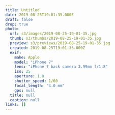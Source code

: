 ```yaml
---
title: Untitled
date: 2019-08-25T19:01:35.000Z
draft: false
drop: true
photo:
  url: s3/images/2019-08-25-19-01-35.jpg
  thumb: s3/thumbs/2019-08-25-19-01-35.jpg
  preview: s3/previews/2019-08-25-19-01-35.jpg
  created: 2019-08-25T19:01:35.000Z
  exif:
    make: Apple
    model: "iPhone 7"
    lens: "iPhone 7 back camera 3.99mm f/1.8"
    iso: 25
    aperture: 1.8
    shutter_speed: 1/60
    focal_length: "4.0 mm"
    gps: null
  title: null
  caption: null
links: []
---
```

